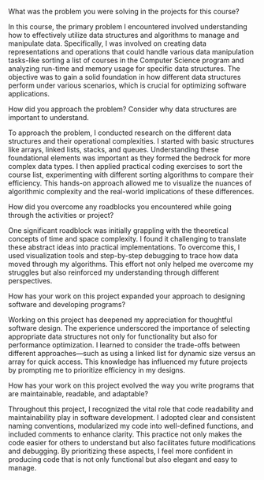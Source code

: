 What was the problem you were solving in the projects for this course?

In this course, the primary problem I encountered involved understanding how to effectively utilize data structures and algorithms to manage and manipulate data. Specifically, I was involved on creating data representations and operations that could handle various data manipulation tasks-like sorting a list of courses in the Computer Science program and analyzing run-time and memory usage for specific data structures. The objective was to gain a solid foundation in how different data structures perform under various scenarios, which is crucial for optimizing software applications. 

How did you approach the problem? Consider why data structures are important to understand.

To approach the problem, I conducted research on the different data structures and their operational complexities. I started with basic structures like arrays, linked lists, stacks, and queues. Understanding these foundational elements was important as they formed the bedrock for more complex data types. I then applied practical coding exercises to sort the course list, experimenting with different sorting algorithms to compare their efficiency. This hands-on approach allowed me to visualize the nuances of algorithmic complexity and the real-world implications of these differences.

How did you overcome any roadblocks you encountered while going through the activities or project?

One significant roadblock was initially grappling with the theoretical concepts of time and space complexity. I found it challenging to translate these abstract ideas into practical implementations. To overcome this, I used visualization tools and step-by-step debugging to trace how data moved through my algorithms. This effort not only helped me overcome my struggles but also reinforced my understanding through different perspectives.

How has your work on this project expanded your approach to designing software and developing programs?

Working on this project has deepened my appreciation for thoughtful software design. The experience underscored the importance of selecting appropriate data structures not only for functionality but also for performance optimization. I learned to consider the trade-offs between different approaches—such as using a linked list for dynamic size versus an array for quick access. This knowledge has influenced my future projects by prompting me to prioritize efficiency in my designs.

How has your work on this project evolved the way you write programs that are maintainable, readable, and adaptable?

Throughout this project, I recognized the vital role that code readability and maintainability play in software development. I adopted clear and consistent naming conventions, modularized my code into well-defined functions, and included comments to enhance clarity. This practice not only makes the code easier for others to understand but also facilitates future modifications and debugging. By prioritizing these aspects, I feel more confident in producing code that is not only functional but also elegant and easy to manage.
